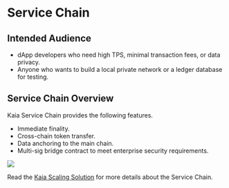 # Service Chain

## Intended Audience <a id="intended-audience"></a>

- dApp developers who need high TPS, minimal transaction fees, or data privacy.  
- Anyone who wants to build a local private network or a ledger database for testing.

## Service Chain Overview <a id="service-chain-overview"></a>

Kaia Service Chain provides the following features.

- Immediate finality. 
- Cross-chain token transfer.
- Data anchoring to the main chain.
- Multi-sig bridge contract to meet enterprise security requirements.

![](/img/nodes/sc_connection.png)


Read the [Kaia Scaling Solution](../../learn/scaling-solutions.md) for more details about the Service Chain.
